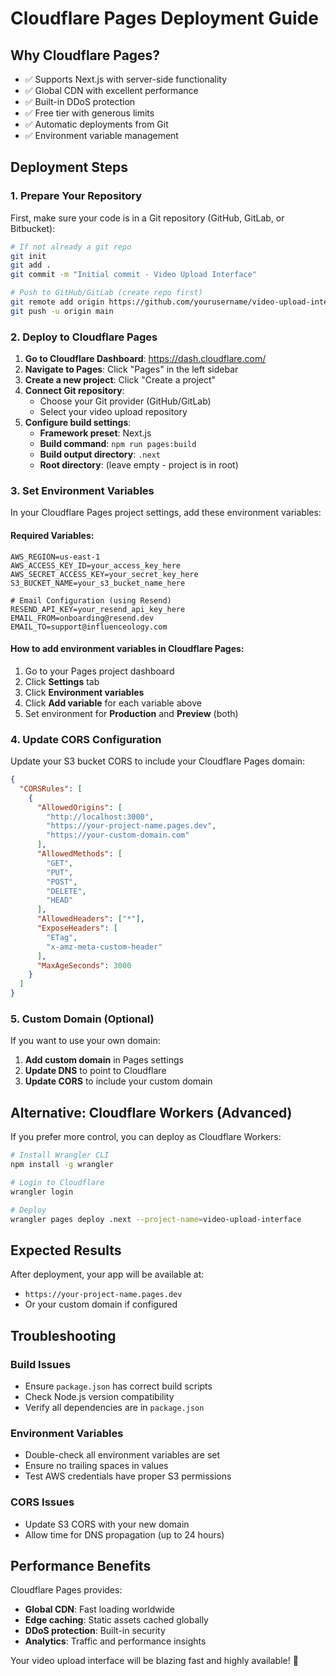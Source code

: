# Cloudflare Pages Deployment Guide

## Why Cloudflare Pages?
- ✅ Supports Next.js with server-side functionality
- ✅ Global CDN with excellent performance
- ✅ Built-in DDoS protection
- ✅ Free tier with generous limits
- ✅ Automatic deployments from Git
- ✅ Environment variable management

## Deployment Steps

### 1. Prepare Your Repository
First, make sure your code is in a Git repository (GitHub, GitLab, or Bitbucket):

```bash
# If not already a git repo
git init
git add .
git commit -m "Initial commit - Video Upload Interface"

# Push to GitHub/GitLab (create repo first)
git remote add origin https://github.com/yourusername/video-upload-interface.git
git push -u origin main
```

### 2. Deploy to Cloudflare Pages

1. **Go to Cloudflare Dashboard**: https://dash.cloudflare.com/
2. **Navigate to Pages**: Click "Pages" in the left sidebar
3. **Create a new project**: Click "Create a project"
4. **Connect Git repository**: 
   - Choose your Git provider (GitHub/GitLab)
   - Select your video upload repository
5. **Configure build settings**:
   - **Framework preset**: Next.js
   - **Build command**: `npm run pages:build`
   - **Build output directory**: `.next`
   - **Root directory**: (leave empty - project is in root)

### 3. Set Environment Variables

In your Cloudflare Pages project settings, add these environment variables:

#### Required Variables:
```
AWS_REGION=us-east-1
AWS_ACCESS_KEY_ID=your_access_key_here
AWS_SECRET_ACCESS_KEY=your_secret_key_here
S3_BUCKET_NAME=your_s3_bucket_name_here

# Email Configuration (using Resend)
RESEND_API_KEY=your_resend_api_key_here
EMAIL_FROM=onboarding@resend.dev
EMAIL_TO=support@influenceology.com
```

#### How to add environment variables in Cloudflare Pages:
1. Go to your Pages project dashboard
2. Click **Settings** tab
3. Click **Environment variables** 
4. Click **Add variable** for each variable above
5. Set environment for **Production** and **Preview** (both)

### 4. Update CORS Configuration

Update your S3 bucket CORS to include your Cloudflare Pages domain:

```json
{
  "CORSRules": [
    {
      "AllowedOrigins": [
        "http://localhost:3000",
        "https://your-project-name.pages.dev",
        "https://your-custom-domain.com"
      ],
      "AllowedMethods": [
        "GET",
        "PUT",
        "POST",
        "DELETE",
        "HEAD"
      ],
      "AllowedHeaders": ["*"],
      "ExposeHeaders": [
        "ETag",
        "x-amz-meta-custom-header"
      ],
      "MaxAgeSeconds": 3000
    }
  ]
}
```

### 5. Custom Domain (Optional)

If you want to use your own domain:

1. **Add custom domain** in Pages settings
2. **Update DNS** to point to Cloudflare
3. **Update CORS** to include your custom domain

## Alternative: Cloudflare Workers (Advanced)

If you prefer more control, you can deploy as Cloudflare Workers:

```bash
# Install Wrangler CLI
npm install -g wrangler

# Login to Cloudflare
wrangler login

# Deploy
wrangler pages deploy .next --project-name=video-upload-interface
```

## Expected Results

After deployment, your app will be available at:
- `https://your-project-name.pages.dev`
- Or your custom domain if configured

## Troubleshooting

### Build Issues
- Ensure `package.json` has correct build scripts
- Check Node.js version compatibility
- Verify all dependencies are in `package.json`

### Environment Variables
- Double-check all environment variables are set
- Ensure no trailing spaces in values
- Test AWS credentials have proper S3 permissions

### CORS Issues
- Update S3 CORS with your new domain
- Allow time for DNS propagation (up to 24 hours)

## Performance Benefits

Cloudflare Pages provides:
- **Global CDN**: Fast loading worldwide
- **Edge caching**: Static assets cached globally
- **DDoS protection**: Built-in security
- **Analytics**: Traffic and performance insights

Your video upload interface will be blazing fast and highly available! 🚀
